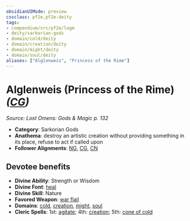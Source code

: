 ```yaml
---
obsidianUIMode: preview
cssclass: pf2e,pf2e-deity
tags:
- compendium/src/pf2e/logm
- deity/sarkorian-gods
- domain/cold/deity
- domain/creation/deity
- domain/might/deity
- domain/soul/deity
aliases: ["Alglenweis", "Princess of the Rime"]
---
```

# Alglenweis (Princess of the Rime) *([CG](rules/traits/cg-b1.md "Chaotic Good Alignment Trait"))*  
*Source: Lost Omens: Gods & Magic p. 132*  

- **Category**: Sarkorian Gods
- **Anathema**: destroy an artistic creation without providing something in its place, refuse to act if called upon
- **Follower Alignments**: [NG](rules/traits/ng-b1.md "Neutral Good Alignment Trait"), [CG](rules/traits/cg-b1.md "Chaotic Good Alignment Trait"), [CN](rules/traits/cn-b1.md "Chaotic Neutral Alignment Trait")

## Devotee benefits

- **Divine Ability**: Strength or Wisdom
- **Divine Font**: [heal](heal.md)
- **Divine Skill**: Nature
- **Favored Weapon**: [war flail](war-flail.md)
- **Domains**: [cold](Reference/Compendium/Setting/domains.md#Cold), [creation](Reference/Compendium/Setting/domains.md#Creation), [might](Reference/Compendium/Setting/domains.md#Might), [soul](Reference/Compendium/Setting/domains.md#Soul)
- **Cleric Spells**: 1st: [agitate](agitate-logm.md); 4th: [creation](creation.md); 5th: [cone of cold](cone-of-cold.md)